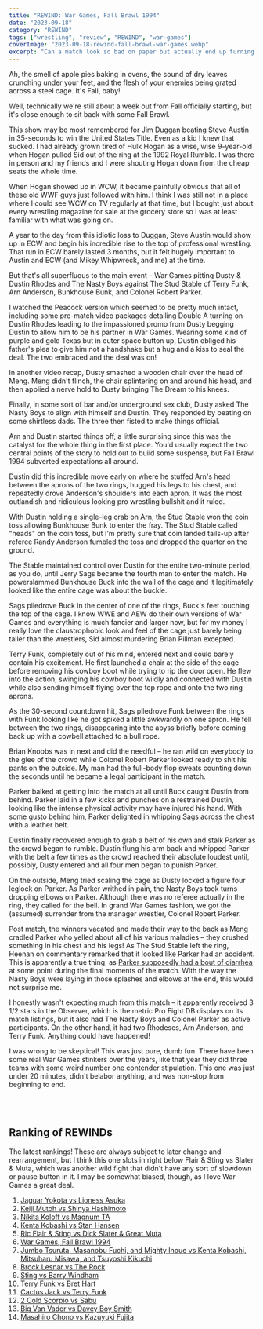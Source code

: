 ```yaml
---
title: "REWIND: War Games, Fall Brawl 1994"
date: "2023-09-18"
category: "REWIND"
tags: ["wrestling", "review", "REWIND", "war-games"]
coverImage: "2023-09-18-rewind-fall-brawl-war-games.webp"
excerpt: "Can a match look so bad on paper but actually end up turning out to be pretty fun when all is said and done? Fall Brawl: War Games puts that question to the test!"
---
```


Ah, the smell of apple pies baking in ovens, the sound of dry leaves crunching under your feet, and the flesh of your enemies being grated across a steel cage. It's Fall, baby!

Well, technically we're still about a week out from Fall officially starting, but it's close enough to sit back with some Fall Brawl.

This show may be most remembered for Jim Duggan beating Steve Austin in 35-seconds to win the United States Title. Even as a kid I knew that sucked. I had already grown tired of Hulk Hogan as a wise, wise 9-year-old when Hogan pulled Sid out of the ring at the 1992 Royal Rumble. I was there in person and my friends and I were shouting Hogan down from the cheap seats the whole time.

When Hogan showed up in WCW, it became painfully obvious that all of these old WWF guys just followed with him. I think I was still not in a place where I could see WCW on TV regularly at that time, but I bought just about every wrestling magazine for sale at the grocery store so I was at least familiar with what was going on.

A year to the day from this idiotic loss to Duggan, Steve Austin would show up in ECW and begin his incredible rise to the top of professional wrestling. That run in ECW barely lasted 3 months, but it felt hugely important to Austin and ECW (and Mikey Whipwreck, and me) at the time.

But that's all superfluous to the main event – War Games pitting Dusty & Dustin Rhodes and The Nasty Boys against The Stud Stable of Terry Funk, Arn Anderson, Bunkhouse Bunk, and Colonel Robert Parker.

I watched the Peacock version which seemed to be pretty much intact, including some pre-match video packages detailing Double A turning on Dustin Rhodes leading to the impassioned promo from Dusty begging Dustin to allow him to be his partner in War Games. Wearing some kind of purple and gold Texas but in outer space button up, Dustin obliged his father's plea to give him not a handshake but a hug and a kiss to seal the deal. The two embraced and the deal was on!

In another video recap, Dusty smashed a wooden chair over the head of Meng. Meng didn't flinch, the chair splintering on and around his head, and then applied a nerve hold to Dusty bringing The Dream to his knees.

Finally, in some sort of bar and/or underground sex club, Dusty asked The Nasty Boys to align with himself and Dustin. They responded by beating on some shirtless dads. The three then fisted to make things official.

Arn and Dustin started things off, a little surprising since this was the catalyst for the whole thing in the first place. You'd usually expect the two central points of the story to hold out to build some suspense, but Fall Brawl 1994 subverted expectations all around.

Dustin did this incredible move early on where he stuffed Arn's head between the aprons of the two rings, hugged his legs to his chest, and repeatedly drove Anderson's shoulders into each apron. It was the most outlandish and ridiculous looking pro wrestling bullshit and it ruled.

With Dustin holding a single-leg crab on Arn, the Stud Stable won the coin toss allowing Bunkhouse Bunk to enter the fray. The Stud Stable called "heads" on the coin toss, but I'm pretty sure that coin landed tails-up after referee Randy Anderson fumbled the toss and dropped the quarter on the ground.

The Stable maintained control over Dustin for the entire two-minute period, as you do, until Jerry Sags became the fourth man to enter the match. He powerslammed Bunkhouse Buck into the wall of the cage and it legitimately looked like the entire cage was about the buckle.

Sags piledrove Buck in the center of one of the rings, Buck's feet touching the top of the cage. I know WWE and AEW do their own versions of War Games and everything is much fancier and larger now, but for my money I really love the claustrophobic look and feel of the cage just barely being taller than the wrestlers, Sid almost murdering Brian Pillman excepted.

Terry Funk, completely out of his mind, entered next and could barely contain his excitement. He first launched a chair at the side of the cage before removing his cowboy boot while trying to rip the door open. He flew into the action, swinging his cowboy boot wildly and connected with Dustin while also sending himself flying over the top rope and onto the two ring aprons.

As the 30-second countdown hit, Sags piledrove Funk between the rings with Funk looking like he got spiked a little awkwardly on one apron. He fell between the two rings, disappearing into the abyss briefly before coming back up with a cowbell attached to a bull rope.

Brian Knobbs was in next and did the needful – he ran wild on everybody to the glee of the crowd while Colonel Robert Parker looked ready to shit his pants on the outside. My man had the full-body flop sweats counting down the seconds until he became a legal participant in the match.

Parker balked at getting into the match at all until Buck caught Dustin from behind. Parker laid in a few kicks and punches on a restrained Dustin, looking like the intense physical activity may have injured his hand. With some gusto behind him, Parker delighted in whipping Sags across the chest with a leather belt.

Dustin finally recovered enough to grab a belt of his own and stalk Parker as the crowd began to rumble. Dustin flung his arm back and whipped Parker with the belt a few times as the crowd reached their absolute loudest until, possibly, Dusty entered and all four men began to punish Parker.

On the outside, Meng tried scaling the cage as Dusty locked a figure four leglock on Parker. As Parker writhed in pain, the Nasty Boys took turns dropping elbows on Parker. Although there was no referee actually in the ring, they called for the bell. In grand War Games fashion, we got the (assumed) surrender from the manager wrestler, Colonel Robert Parker.

Post match, the winners vacated and made their way to the back as Meng cradled Parker who yelled about all of his various maladies – they crushed something in his chest and his legs! As The Stud Stable left the ring, Heenan on commentary remarked that it looked like Parker had an accident. This is apparently a true thing, as [Parker supposedly had a bout of diarrhea](https://www.thesportster.com/wcw-fall-brawl-pay-per-views-facts-trivia-things-to-know/) at some point during the final moments of the match. With the way the Nasty Boys were laying in those splashes and elbows at the end, this would not surprise me.

I honestly wasn't expecting much from this match – it apparently received 3 1/2 stars in the Observer, which is the metric Pro Fight DB displays on its match listings, but it also had The Nasty Boys and Colonel Parker as active participants. On the other hand, it had two Rhodeses, Arn Anderson, and Terry Funk. Anything could have happened!

I was wrong to be skeptical! This was just pure, dumb fun. There have been some real War Games stinkers over the years, like that year they did three teams with some weird number one contender stipulation. This one was just under 20 minutes, didn't belabor anything, and was non-stop from beginning to end.

<br /><br />

## Ranking of REWINDs

The latest rankings! These are always subject to later change and rearrangement, but I think this one slots in right below Flair & Sting vs Slater & Muta, which was another wild fight that didn't have any sort of slowdown or pause button in it. I may be somewhat biased, though, as I love War Games a great deal.

1. [Jaguar Yokota vs Lioness Asuka](2023-08-22-rewind-jaguar-yokota-lioness-asuka)
1. [Keiji Mutoh vs Shinya Hashimoto](2023-08-20-a-week-in-wrestling)
1. [Nikita Koloff vs Magnum TA](2023-08-20-a-week-in-wrestling)
1. [Kenta Kobashi vs Stan Hansen](2023-09-05-kenta-kobashi-stan-hansen-ajpw-triple-crown-title)
1. [Ric Flair & Sting vs Dick Slater & Great Muta](2023-09-12-rewind-ric-flair-sting-dick-slater-great-muta)
1. [War Games, Fall Brawl 1994](2023-09-18-rewind-fall-brawl-war-games)
1. [Jumbo Tsuruta, Masanobu Fuchi, and Mighty Inoue vs Kenta Kobashi, Mitsuharu Misawa, and Tsuyoshi Kikuchi](2023-08-21-rewind-ajpw-summer-action-series-ii)
1. [Brock Lesnar vs The Rock](2023-08-25-rewind-summerslam-2002)
1. [Sting vs Barry Windham](2023-09-07-sting-barry-windham-clash-of-the-champions-fall-brawl)
1. [Terry Funk vs Bret Hart](2023-09-11-rewind-terry-funk-bret-hart-50-years-of-funk)
1. [Cactus Jack vs Terry Funk](2023-08-20-rewind-kawasaki-dream)
1. [2 Cold Scorpio vs Sabu](2023-08-20-a-week-in-wrestling)
1. [Big Van Vader vs Davey Boy Smith](2023-08-20-a-week-in-wrestling)
1. [Masahiro Chono vs Kazuyuki Fujita](2023-08-20-a-week-in-wrestling)